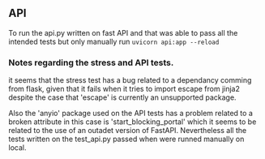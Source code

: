 ## API
To run the api.py written on fast API and that was able to pass all the intended tests but only manually run
`uvicorn api:app --reload`

### Notes regarding the stress and API tests.
it seems that the stress test has a bug related to a dependancy comming from flask, given that it fails when it tries to import escape from jinja2 despite the case that 'escape' is currently an unsupported package.

Also the 'anyio' package used on the API tests has a problem related to a broken attribute in this case is 'start_blocking_portal' which it seems to be related to the use of an outadet version of FastAPI.
Nevertheless all the tests written on the test_api.py passed when were runned manually on local.


